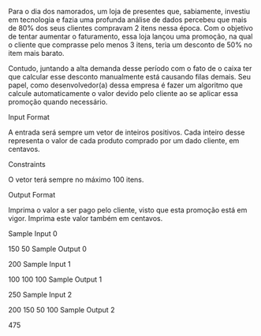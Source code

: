 Para o dia dos namorados, um loja de presentes que, sabiamente, investiu em tecnologia e fazia uma profunda análise de dados percebeu que mais de 80% dos seus clientes compravam 2 itens nessa época. Com o objetivo de tentar aumentar o faturamento, essa loja lançou uma promoção, na qual o cliente que comprasse pelo menos 3 itens, teria um desconto de 50% no item mais barato.

Contudo, juntando a alta demanda desse período com o fato de o caixa ter que calcular esse desconto manualmente está causando filas demais. Seu papel, como desenvolvedor(a) dessa empresa é fazer um algoritmo que calcule automaticamente o valor devido pelo cliente ao se aplicar essa promoção quando necessário.

Input Format

A entrada será sempre um vetor de inteiros positivos. Cada inteiro desse representa o valor de cada produto comprado por um dado cliente, em centavos.

Constraints

O vetor terá sempre no máximo 100 itens.

Output Format

Imprima o valor a ser pago pelo cliente, visto que esta promoção está em vigor. Imprima este valor também em centavos.

Sample Input 0

150 50
Sample Output 0

200
Sample Input 1

100 100 100
Sample Output 1

250
Sample Input 2

200 150 50 100
Sample Output 2

475